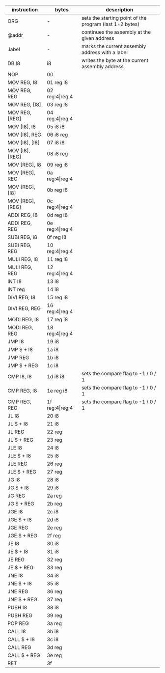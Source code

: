﻿instruction         | bytes                 | description
--------------------|-----------------------|--------------
ORG                 | -                     | sets the starting point of the program (last 1-2 bytes)
@addr               | -                     | continues the assembly at the given address
.label              | -                     | marks the current assembly address with a label
DB I8               | i8                    | writes the byte at the current assembly address
NOP                 | 00                    |
MOV REG, I8         | 01 reg i8             |
MOV REG, REG        | 02 reg:4\|reg:4       |
MOV REG, [I8]       | 03 reg i8             |
MOV REG, [REG]      | 04 reg:4\|reg:4       |
MOV [I8], I8        | 05 i8 i8              |
MOV [I8], REG       | 06 i8 reg             |
MOV [I8], [I8]      | 07 i8 i8              |
MOV [I8], [REG]     | 08 i8 reg             |
MOV [REG], I8       | 09 reg i8             |
MOV [REG], REG      | 0a reg:4\|reg:4       |
MOV [REG], [I8]     | 0b reg i8             |
MOV [REG], [REG]    | 0c reg:4\|reg:4       |
ADDI REG, I8        | 0d reg i8             |
ADDI REG, REG       | 0e reg:4\|reg:4       |
SUBI REG, I8        | 0f reg i8             |
SUBI REG, REG       | 10 reg:4\|reg:4       |
MULI REG, I8        | 11 reg i8             |
MULI REG, REG       | 12 reg:4\|reg:4       |
INT I8              | 13 i8                 |
INT reg             | 14 i8                 |
DIVI REG, I8        | 15 reg i8             |
DIVI REG, REG       | 16 reg:4\|reg:4       |
MODI REG, I8        | 17 reg i8             |
MODI REG, REG       | 18 reg:4\|reg:4       |
JMP I8              | 19 i8                 |
JMP $ + I8          | 1a i8                 |
JMP REG             | 1b i8                 |
JMP $ + REG         | 1c i8                 |
CMP I8, I8          | 1d i8 i8              | sets the compare flag to -1 / 0 / 1
CMP REG, I8         | 1e reg i8             | sets the compare flag to -1 / 0 / 1
CMP REG, REG        | 1f reg:4\|reg:4       | sets the compare flag to -1 / 0 / 1
JL I8               | 20 i8                 |
JL $ + I8           | 21 i8                 |
JL REG              | 22 reg                |
JL $ + REG          | 23 reg                |
JLE I8              | 24 i8                 |
JLE $ + I8          | 25 i8                 |
JLE REG             | 26 reg                |
JLE $ + REG         | 27 reg                |
JG I8               | 28 i8                 |
JG $ + I8           | 29 i8                 |
JG REG              | 2a reg                |
JG $ + REG          | 2b reg                |
JGE I8              | 2c i8                 |
JGE $ + I8          | 2d i8                 |
JGE REG             | 2e reg                |
JGE $ + REG         | 2f reg                |
JE I8               | 30 i8                 |
JE $ + I8           | 31 i8                 |
JE REG              | 32 reg                |
JE $ + REG          | 33 reg                |
JNE I8              | 34 i8                 |
JNE $ + I8          | 35 i8                 |
JNE REG             | 36 reg                |
JNE $ + REG         | 37 reg                |
PUSH I8             | 38 i8                 |
PUSH REG            | 39 reg                |
POP REG             | 3a reg                |
CALL I8             | 3b i8                 |
CALL $ + I8         | 3c i8                 |
CALL REG            | 3d reg                |
CALL $ + REG        | 3e reg                |
RET                 | 3f                    |